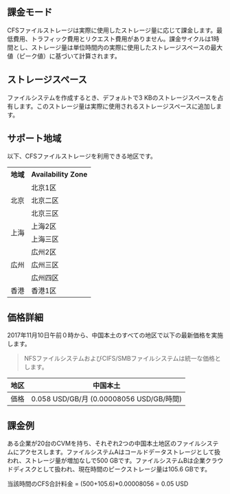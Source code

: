 ## 課金モード
CFSファイルストレージは実際に使用したストレージ量に応じて課金します。最低費用、トラフィック費用とリクエスト費用がありません。課金サイクルは1時間とし、ストレージ量は単位時間内の実際に使用したストレージスペースの最大値（ピーク値）に基づいて計算されます。

## ストレージスペース
ファイルシステムを作成するとき、デフォルトで3 KBのストレージスペースを占有します。このストレージ量は実際に使用されるストレージスペースに追加します。

## サポート地域
以下、CFSファイルストレージを利用できる地区です。


<table>
    <tr>
        <th>地域</th>
        <th>Availability Zone</th>
    </tr>
    <tr>
        <td rowspan="3">北京</td>
        <td>北京1区</td>
    </tr>
    <tr>
        <td>北京二区</td>
    </tr>
    <tr>
        <td>北京三区</td>
    </tr>
    <tr>
        <td rowspan="2">上海</td>
        <td>上海2区</td>
    </tr>
    <tr>
        <td>上海三区</td>
    </tr>
    <tr>
        <td rowspan="3">広州</td>
        <td>広州2区</td>
    </tr>
    <tr>
        <td>広州三区</td>
    </tr>
    <tr>
        <td>広州四区</td>
    </tr>
     <tr>
        <td >香港</td>
        <td>香港1区</td>
    </tr>
</table>


## 価格詳細
2017年11月10日午前０時から、中国本土のすべての地区で以下の最新価格を実施します。
> NFSファイルシステムおよびCIFS/SMBファイルシステムは統一な価格とします。

地区 | 中国本土 | 
------- | ------- | 
価格| 0.058 USD/GB/月 (0.00008056 USD/GB/時間) |

## 課金例
ある企業が20台のCVMを持ち、それぞれ2つの中国本土地区のファイルシステムにアクセスします。ファイルシステムAはコールドデータストレージとして扱われ、ストレージ量が増加なしで500 GBです。ファイルシステムBは企業クラウドディスクとして扱われ、現在時間のピークストレージ量は105.6 GBです。 

当該時間のCFS合計料金 = (500+105.6)*0.00008056 = 0.05 USD




